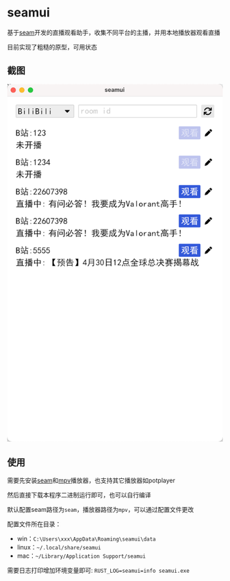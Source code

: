 
# seamui
基于[seam](https://github.com/Borber/seam)开发的直播观看助手，收集不同平台的主播，并用本地播放器观看直播

目前实现了粗糙的原型，可用状态

## 截图
![](static/ui.png)

## 使用

需要先安装[seam](https://github.com/Borber/seam)和[mpv](https://mpv.io/installation/)播放器，也支持其它播放器如potplayer

然后直接下载本程序二进制运行即可，也可以自行编译

默认配置seam路径为`seam`，播放器路径为`mpv`，可以通过配置文件更改

配置文件所在目录：
* win：`C:\Users\xxx\AppData\Roaming\seamui\data`
* linux：`~/.local/share/seamui`
* mac：`~/Library/Application Support/seamui`

需要日志打印增加环境变量即可: `RUST_LOG=seamui=info seamui.exe`